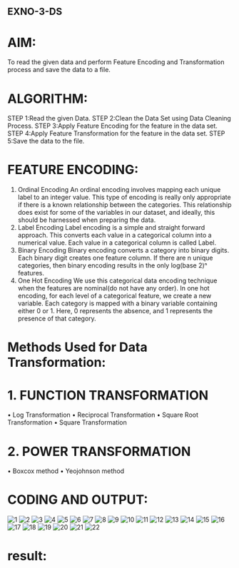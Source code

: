 ## EXNO-3-DS

# AIM:
To read the given data and perform Feature Encoding and Transformation process and save the data to a file.

# ALGORITHM:
STEP 1:Read the given Data.
STEP 2:Clean the Data Set using Data Cleaning Process.
STEP 3:Apply Feature Encoding for the feature in the data set.
STEP 4:Apply Feature Transformation for the feature in the data set.
STEP 5:Save the data to the file.

# FEATURE ENCODING:
1. Ordinal Encoding
An ordinal encoding involves mapping each unique label to an integer value. This type of encoding is really only appropriate if there is a known relationship between the categories. This relationship does exist for some of the variables in our dataset, and ideally, this should be harnessed when preparing the data.
2. Label Encoding
Label encoding is a simple and straight forward approach. This converts each value in a categorical column into a numerical value. Each value in a categorical column is called Label.
3. Binary Encoding
Binary encoding converts a category into binary digits. Each binary digit creates one feature column. If there are n unique categories, then binary encoding results in the only log(base 2)ⁿ features.
4. One Hot Encoding
We use this categorical data encoding technique when the features are nominal(do not have any order). In one hot encoding, for each level of a categorical feature, we create a new variable. Each category is mapped with a binary variable containing either 0 or 1. Here, 0 represents the absence, and 1 represents the presence of that category.

# Methods Used for Data Transformation:
  # 1. FUNCTION TRANSFORMATION
• Log Transformation
• Reciprocal Transformation
• Square Root Transformation
• Square Transformation
  # 2. POWER TRANSFORMATION
• Boxcox method
• Yeojohnson method

# CODING AND OUTPUT:
![1](https://github.com/user-attachments/assets/d2cc62fe-9542-4034-b281-ec19d315a791)
![2](https://github.com/user-attachments/assets/b3914463-954b-4173-842c-7ea74baed554)
![3](https://github.com/user-attachments/assets/029a05d2-0424-4e2c-8040-1b45b3511c51)
![4](https://github.com/user-attachments/assets/a45da52f-c332-43db-948f-be286a761782)
![5](https://github.com/user-attachments/assets/8be10651-6b18-49d8-bde9-53519a308207)
![6](https://github.com/user-attachments/assets/03c8cf1f-0a13-4ea9-b935-62f5ccac7b7a)
![7](https://github.com/user-attachments/assets/b67a2575-85f7-453d-a261-cdc50e219387)
![8](https://github.com/user-attachments/assets/3dfc3d1d-4665-4fc8-b109-c21352db7ab4)
![9](https://github.com/user-attachments/assets/30a75fdc-c16f-4baf-a927-cd687c541cac)
![10](https://github.com/user-attachments/assets/bb8d34ec-8a0c-4c0d-b7cf-731ceab1d759)
![11](https://github.com/user-attachments/assets/e6101c60-623e-406d-9f67-c1d0f76fb1f2)
![12](https://github.com/user-attachments/assets/7ece5407-fe75-4715-9ac1-f7406d9e68c5)
![13](https://github.com/user-attachments/assets/bfca4941-5bbd-498b-9062-0fb88692e98b)
![14](https://github.com/user-attachments/assets/29a815a8-0871-43cc-adba-5d3bfe0e59a4)
![15](https://github.com/user-attachments/assets/a46d9e09-e0da-48f8-a5d7-ed09e3b54fcc)
![16](https://github.com/user-attachments/assets/49c96691-2b50-4cd3-8596-f45be7d93c75)
![17](https://github.com/user-attachments/assets/141fc2e9-455f-407b-a133-da9788d1588e)
![18](https://github.com/user-attachments/assets/3eb77555-2a44-4adf-bacb-64969743bb7a)
![19](https://github.com/user-attachments/assets/30e03330-f21d-44d8-a24d-8f6602f0605b)
![20](https://github.com/user-attachments/assets/9d590082-1396-4079-9659-230dcd923841)
![21](https://github.com/user-attachments/assets/ebf69ee7-4da0-4a63-89ca-d506e7037c50)
![22](https://github.com/user-attachments/assets/4ba4c640-895d-4fc8-a39d-9e639ab90c1a)



 # result:      

